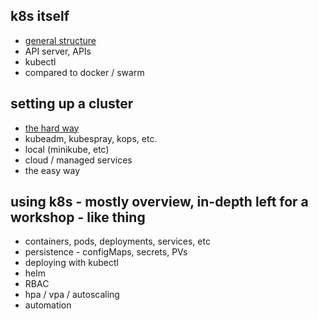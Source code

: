## k8s itself
 * [general structure](https://kubernetes.io/images/blog/2018-06-05-11-ways-not-to-get-hacked/kubernetes-control-plane.png)
 * API server, APIs
 * kubectl
 * compared to docker / swarm

## setting up a cluster
 * [the hard way](https://github.com/kelseyhightower/kubernetes-the-hard-way)
 * kubeadm, kubespray, kops, etc.
 * local (minikube, etc)
 * cloud / managed services
 * the easy way

## using k8s - mostly overview, in-depth left for a workshop - like thing
 * containers, pods, deployments, services, etc
 * persistence - configMaps, secrets, PVs
 * deploying with kubectl
 * helm
 * RBAC
 * hpa / vpa / autoscaling
 * automation
